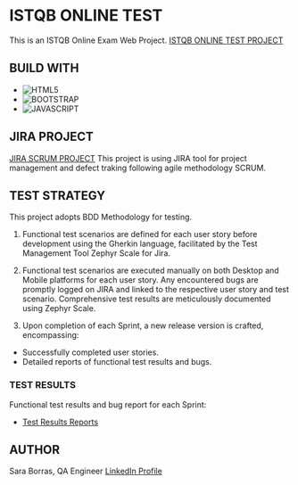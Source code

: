 # ISTQB ONLINE TEST
This is an ISTQB Online Exam Web Project.
[ISTQB ONLINE TEST PROJECT](https://github.com/sarabor09/ISTQB-Online-Test)

## BUILD WITH
* ![HTML5](https://img.shields.io/badge/html5-%23E34F26.svg?style=for-the-badge&logo=html5&logoColor=white)
* ![BOOTSTRAP](https://img.shields.io/badge/Bootstrap-563D7C?style=for-the-badge&logo=bootstrap&logoColor=white)
* ![JAVASCRIPT](https://img.shields.io/badge/JavaScript-323330?style=for-the-badge&logo=javascript&logoColor=F7DF1E)


## JIRA PROJECT
[JIRA SCRUM PROJECT](https://saboba9.atlassian.net/jira/software/projects/IOT/boards/5)
This project is using JIRA tool for project management and defect traking following agile methodology SCRUM.


## TEST STRATEGY
This project adopts BDD Methodology for testing.

1. Functional test scenarios are defined for each user story before development using the Gherkin language, facilitated by the Test Management Tool Zephyr Scale for Jira.

2. Functional test scenarios are executed manually on both Desktop and Mobile platforms for each user story. Any encountered bugs are promptly logged on JIRA and linked to the respective user story and test scenario. Comprehensive test results are meticulously documented using Zephyr Scale.

3. Upon completion of each Sprint, a new release version is crafted, encompassing:

* Successfully completed user stories.
* Detailed reports of functional test results and bugs.


### TEST RESULTS
Functional test results and bug report for each Sprint:
* [Test Results Reports](/test-results/) 


## AUTHOR
Sara Borras, QA Engineer
[LinkedIn Profile](https://www.linkedin.com/feed/)